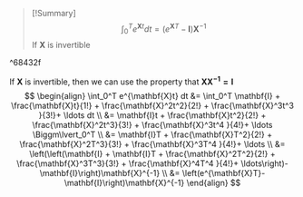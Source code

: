 

> [!Summary]
> $$\int_0^T e^{\mathbf{X}t} dt=\left(e^{\mathbf{X}T}-\mathbf{I}\right)\mathbf{X}^{-1}$$
> If $\mathbf{X}$ is invertible

^68432f

If $\mathbf{X}$ is invertible, then we can use the property that $\mathbf{XX^{-1}=I}$
$$
\begin{align}
\int_0^T e^{\mathbf{X}t} dt &= \int_0^T \mathbf{I} + \frac{\mathbf{X}t}{1!} + \frac{\mathbf{X}^2t^2}{2!} + \frac{\mathbf{X}^3t^3 }{3!}+ \ldots dt \\
&= \mathbf{I}t + \frac{\mathbf{X}t^2}{2!} + \frac{\mathbf{X}^2t^3}{3!} + \frac{\mathbf{X}^3t^4 }{4!}+ \ldots \Biggm\lvert_0^T \\
&= \mathbf{I}T + \frac{\mathbf{X}T^2}{2!} + \frac{\mathbf{X}^2T^3}{3!} + \frac{\mathbf{X}^3T^4 }{4!}+ \ldots \\
&= \left(\left(\mathbf{I} + \mathbf{I}T + \frac{\mathbf{X}^2T^2}{2!} + \frac{\mathbf{X}^3T^3}{3!} + \frac{\mathbf{X}^4T^4 }{4!}+ \ldots\right)-\mathbf{I}\right)\mathbf{X}^{-1} \\
&= \left(e^{\mathbf{X}T}-\mathbf{I}\right)\mathbf{X}^{-1}
\end{align}
$$
